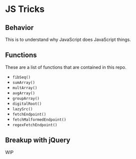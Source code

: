 # JS Tricks

## Behavior

This is to understand why JavaScript does JavaScript things.

## Functions

These are a list of functions that are contained in this repo.

- `fibSeq()`
- `sumArray()`
- `multArray()`
- `avgArray()`
- `groupArray()`
- `digitalRoot()`
- `lazySrc()`
- `fetchEndpoint()`
- `fetchMalformedEndpoint()`
- `regexFetchEndpoint()`

## Breakup with jQuery

WIP
